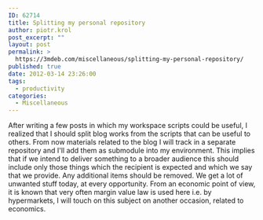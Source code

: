 ```yaml
---
ID: 62714
title: Splitting my personal repository
author: piotr.krol
post_excerpt: ""
layout: post
permalink: >
  https://3mdeb.com/miscellaneous/splitting-my-personal-repository/
published: true
date: 2012-03-14 23:26:00
tags:
  - productivity
categories:
  - Miscellaneous
---
```

After writing a few posts in which my workspace scripts could be useful, I
realized that I should split blog works from the scripts that can be useful to
others. From now materials related to the blog I will track in a separate
repository and I'll add them as submodule into my environment. This implies that
if we intend to deliver something to a broader audience this should include only
those things which the recipient is expected and which we say that we provide.
Any additional items should be removed. We get a lot of unwanted stuff today, at
every opportunity. From an economic point of view, it is known that very often
margin value law is used here i.e. by hypermarkets, I will touch on this subject
on another occasion, related to economics.

